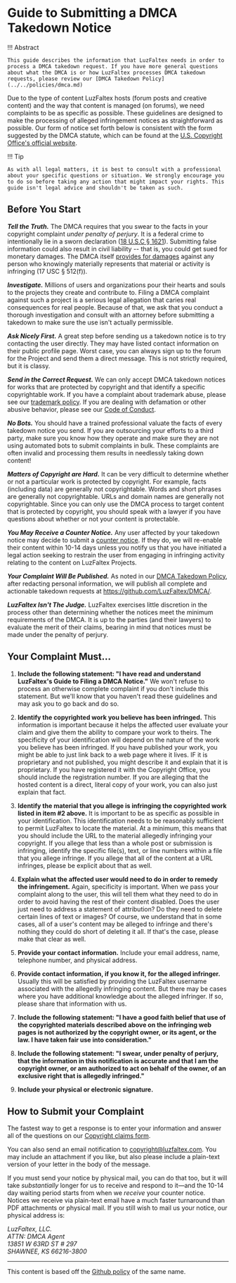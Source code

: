 # Guide to Submitting a DMCA Takedown Notice

!!! Abstract

    This guide describes the information that LuzFaltex needs in order to process a DMCA takedown request. If you have more general questions about what the DMCA is or how LuzFaltex processes DMCA takedown requests, please review our [DMCA Takedown Policy](../../policies/dmca.md)

Due to the type of content LuzFaltex hosts (forum posts and creative content) and the way that content is managed (on forums), we need complaints to be as specific as possible. These guidelines are designed to make the processing of alleged infringement notices as straightforward as possible. Our form of notice set forth below is consistent with the form suggested by the DMCA statute, which can be found at the <a href="https://www.copyright.gov/" target="_blank" rel="noreferrer">U.S. Copyright Office's official website</a>.

!!! Tip

    As with all legal matters, it is best to consult with a professional about your specific questions or situation. We strongly encourage you to do so before taking any action that might impact your rights. This guide isn't legal advice and shouldn't be taken as such.

## Before You Start

***Tell the Truth.*** The DMCA requires that you swear to the facts in your copyright complaint *under penalty of perjury*. It is a federal crime to intentionally lie in a sworn declaration (<a href="https://www.law.cornell.edu/uscode/text/18/1621" target="_blank" rel="noreferrer">18 U.S.C &sect; 1621</a>). Submitting false information could also result in civil liability -- that is, you could get sued for monetary damages. The DMCA itself <a href="https://www.law.cornell.edu/uscode/text/17/512" target="_blank" rel="noreferrer">provides for damages</a> against any person who knowingly materially represents that material or activity is infringing (17 USC &sect; 512(f)).

***Investigate.*** Millions of users and organizations pour their hearts and souls to the projects they create and contribute to. Filing a DMCA complaint against such a project is a serious legal allegation that caries real consequences for real people. Because of that, we ask that you conduct a thorough investigation and consult with an attorney before submitting a takedown to make sure the use isn't actually permissible.

***Ask Nicely First.*** A great step before sending us a takedown notice is to try contacting the user directly. They may have listed contact information on their public profile page. Worst case, you can always sign up to the forum for the Project and send them a direct message. This is not strictly required, but it is classy.

***Send in the Correct Request.*** We can only accept DMCA takedown notices for works that are protected by copyright and that identify a specific copyrightable work. If you have a complaint about trademark abuse, please see our [trademark policy](../../policies/trademark.md). If you are dealing with defamation or other abusive behavior, please see our [Code of Conduct](../../policies/conduct.md).

***No Bots.*** You should have a trained professional valuate the facts of every takedown notice you send. If you are outsourcing your efforts to a third party, make sure you know how they operate and make sure they are not using automated bots to submit complaints in bulk. These complaints are often invalid and processing them results in needlessly taking down content!

***Matters of Copyright are Hard.*** It can be very difficult to determine whether or not a particular work is protected by copyright. For example, facts (including data) are generally not copyrightable. Words and short phrases are generally not copyrightable. URLs and domain names are generally not copyrightable. Since you can only use the DMCA process to target content that is protected by copyright, you should speak with a lawyer if you have questions about whether or not your content is protectable.

***You May Receive a Counter Notice.*** Any user affected by your takedown notice may decide to submit a [counter notice](./counter-notice.md). If they do, we will re-enable their content within 10-14 days unless you notify us that you have initiated a legal action seeking to restrain the user from engaging in infringing activity relating to the content on LuzFaltex Projects.

***Your Complaint Will Be Published.*** As noted in our [DMCA Takedown Policy](../../policies/dmca.md), after redacting personal information, we will publish all complete and actionable takedown requests at <a href="https://github.com/LuzFaltex/DMCA/" target="_blank" rel="noreferrer">https://github.com/LuzFaltex/DMCA/</a>.

***LuzFaltex Isn't The Judge.*** LuzFaltex exercises little discretion in the process other than determining whether the notices meet the minimum requirements of the DMCA. It is up to the parties (and their lawyers) to evaluate the merit of their claims, bearing in mind that notices must be made under the penalty of perjury.

## Your Complaint Must...

1. **Include the following statement: "I have read and understand LuzFaltex's Guide to Filing a DMCA Notice."** We won't refuse to process an otherwise complete complaint if you don't include this statement. But we'll know that you haven't read these guidelines and may ask you to go back and do so.

1. **Identify the copyrighted work you believe has been infringed.** This information is important because it helps the affected user evaluate your claim and give them the ability to compare your work to theirs. The specificity of your identification will depend on the nature of the work you believe has been infringed. If you have published your work, you might be able to just link back to a web page where it lives. IF it is proprietary and not published, you might describe it and explain that it is proprietary. If you have registered it with the Copyright Office, you should include the registration number. If you are alleging that the hosted content is a direct, literal copy of your work, you can also just explain that fact.

1. **Identify the material that you allege is infringing the copyrighted work listed in item #2 above.** It is important to be as specific as possible in your identification. This identification needs to be reasonably sufficient to permit LuzFaltex to locate the material. At a minimum, this means that you should include the URL to the material allegedly infringing your copyright. If you allege that less than a whole post or submission is infringing, identify the specific file(s), text, or line numbers within a file that you allege infringe. If you allege that all of the content at a URL infringes, please be explicit about that as well.

1. **Explain what the affected user would need to do in order to remedy the infringement.** Again, specificity is important. When we pass your complaint along to the user, this will tell them what they need to do in order to avoid having the rest of their content disabled. Does the user just need to address a statement of attribution? Do they need to delete certain lines of text or images? Of course, we understand that in some cases, all of a user's content may be alleged to infringe and there's nothing they could do short of deleting it all. If that's the case, please make that clear as well.

1. **Provide your contact information.** Include your email address, name, telephone number, and physical address.

1. **Provide contact information, if you know it, for the alleged infringer.** Usually this will be satisfied by providing the LuzFaltex username associated with the allegedly infringing content. But there may be cases where you have additional knowledge about the alleged infringer. If so, please share that information with us.

1. **Include the following statement: "I have a good faith belief that use of the copyrighted materials described above on the infringing web pages is not authorized by the copyright owner, or its agent, or the law. I have taken fair use into consideration."**

1. **Include the following statement: "I swear, under penalty of perjury, that the information in this notification is accurate and that I am the copyright owner, or am authorized to act on behalf of the owner, of an exclusive right that is allegedly infringed."**

1. **Include your physical or electronic signature.**

## How to Submit your Complaint

The fastest way to get a response is to enter your information and answer all of the questions on our [Copyright claims form](../../contact/dmca/takedown-notice.md).

You can also send an email notification to [copyright@luzfaltex.com](mailto:copyright@luzfaltex.com). You may include an attachment if you like, but also please include a plain-text version of your letter in the body of the message.

If you must send your notice by physical mail, you can do that too, but it will take *substantially* longer for us to receive and respond to it—and the 10-14 day waiting period starts from when we *receive* your counter notice. Notices we receive via plain-text email have a much faster turnaround than PDF attachments or physical mail. If you still wish to mail us your notice, our physical address is:

<address>
LuzFaltex, LLC.<br />
ATTN: DMCA Agent<br />
13851 W 63RD ST # 297<br />
SHAWNEE, KS 66216-3800<br />
</address>

---

<span class="footnote">This content is based off the <a href="https://docs.github.com/en/github/site-policy/guide-to-submitting-a-dmca-counter-notice" target="_blank" rel="noreferrer">Github policy</a> of the same name.</span>